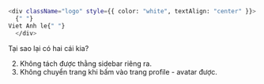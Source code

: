 ```bash
<div className="logo" style={{ color: "white", textAlign: "center" }}>
  {" "}
Viet Anh le{" "}
  </div>
```

Tại sao lại có hai cái kia?

2. Không tách được thằng sidebar riêng ra.
3. Không chuyển trang khi bấm vào trang profile - avatar được.

